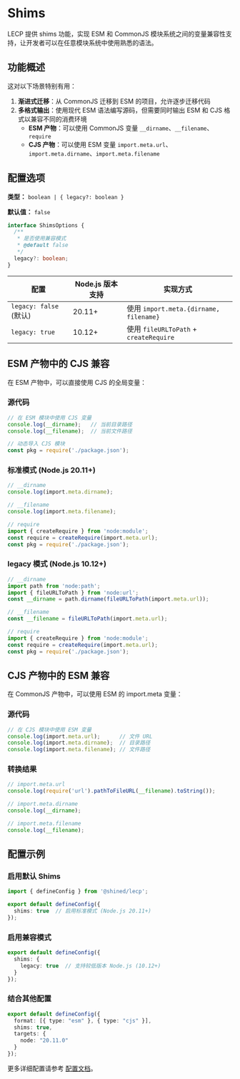 # Shims

LECP 提供 shims 功能，实现 ESM 和 CommonJS 模块系统之间的变量兼容性支持，让开发者可以在任意模块系统中使用熟悉的语法。

## 功能概述

这对以下场景特别有用：

1. **渐进式迁移**：从 CommonJS 迁移到 ESM 的项目，允许逐步迁移代码
2. **多格式输出**：使用现代 ESM 语法编写源码，但需要同时输出 ESM 和 CJS 格式以兼容不同的消费环境
	- **ESM 产物**：可以使用 CommonJS 变量 `__dirname`、`__filename`、`require`
	- **CJS 产物**：可以使用 ESM 变量 `import.meta.url`、`import.meta.dirname`、`import.meta.filename`

## 配置选项

**类型：** `boolean | { legacy?: boolean }`

**默认值：** `false`

```ts
interface ShimsOptions {
  /**
   * 是否使用兼容模式
   * @default false
   */
  legacy?: boolean;
}
```

| 配置 | Node.js 版本支持 | 实现方式 |
|------|-----------------|----------|
| `legacy: false` (默认) | 20.11+ | 使用 `import.meta.{dirname, filename}` |
| `legacy: true` | 10.12+ | 使用 `fileURLToPath` + `createRequire` |

## ESM 产物中的 CJS 兼容

在 ESM 产物中，可以直接使用 CJS 的全局变量：

### 源代码
```ts
// 在 ESM 模块中使用 CJS 变量
console.log(__dirname);   // 当前目录路径
console.log(__filename);  // 当前文件路径

// 动态导入 CJS 模块
const pkg = require('./package.json');
```

### 标准模式 (Node.js 20.11+)
```ts
// __dirname
console.log(import.meta.dirname);

// __filename
console.log(import.meta.filename);

// require
import { createRequire } from 'node:module';
const require = createRequire(import.meta.url);
const pkg = require('./package.json');
```

### legacy 模式 (Node.js 10.12+)
```ts
// __dirname
import path from 'node:path';
import { fileURLToPath } from 'node:url';
const __dirname = path.dirname(fileURLToPath(import.meta.url));

// __filename
const __filename = fileURLToPath(import.meta.url);

// require
import { createRequire } from 'node:module';
const require = createRequire(import.meta.url);
const pkg = require('./package.json');
```

## CJS 产物中的 ESM 兼容

在 CommonJS 产物中，可以使用 ESM 的 import.meta 变量：

### 源代码
```ts
// 在 CJS 模块中使用 ESM 变量
console.log(import.meta.url);      // 文件 URL
console.log(import.meta.dirname);  // 目录路径
console.log(import.meta.filename); // 文件路径
```

### 转换结果
```ts
// import.meta.url
console.log(require('url').pathToFileURL(__filename).toString());

// import.meta.dirname
console.log(__dirname);

// import.meta.filename
console.log(__filename);
```

## 配置示例

### 启用默认 Shims

```ts
import { defineConfig } from '@shined/lecp';

export default defineConfig({
  shims: true  // 启用标准模式 (Node.js 20.11+)
});
```

### 启用兼容模式

```ts
export default defineConfig({
  shims: {
    legacy: true  // 支持较低版本 Node.js (10.12+)
  }
});
```

### 结合其他配置

```ts
export default defineConfig({
  format: [{ type: "esm" }, { type: "cjs" }],
  shims: true,
  targets: {
    node: "20.11.0"
  }
});
```

更多详细配置请参考 [配置文档](../config.md#shims)。